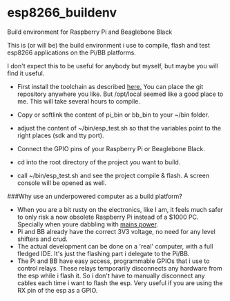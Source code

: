 # esp8266_buildenv
Build environment for Raspberry Pi and Beaglebone Black

This is (or will be) the build environment i use to compile, flash and test esp8266 applications on the Pi/BB platforms.

I don't expect this to be useful for anybody but myself, but maybe you will find it useful.

* First install the toolchain as described [here.](http://www.esp8266.com/wiki/doku.php?id=toolchain)
You can place the git repository anywhere you like. But /opt/local seemed like a good place to me.
This will take several hours to compile.

* Copy or softlink the content of pi_bin or bb_bin to your ~/bin folder.
* adjust the content of ~/bin/esp_test.sh so that the variables point to the right places (sdk and tty port).
* Connect the GPIO pins of your Raspberry Pi or Beaglebone Black.
* cd into the root directory of the project you want to build.
* call ~/bin/esp_test.sh and see the project compile & flash. A screen console will be opened as well.


###Why use an underpowered computer as a build platform?
* When you are a bit rusty on the electronics, like I am, it feels much safer to only risk a now obsolete Raspberry Pi instead of a $1000 PC. Specially when youre dabbling with [mains power](https://github.com/eadf/esp8266_bitseq).
* Pi and BB already have the correct 3V3 voltage, no need for any level shifters and crud.
* The actual development can be done on a 'real' computer, with a full fledged IDE. It's just the flashing part i delegate to the Pi/BB.
* The Pi and BB have easy access, programmable GPIOs that i use to control relays. These relays temporarily disconnects any hardware from the esp while i flash it. So i don't have to manually disconnect any cables each time i want to flash the esp. Very useful if you are using the RX pin of the esp as a GPIO.
